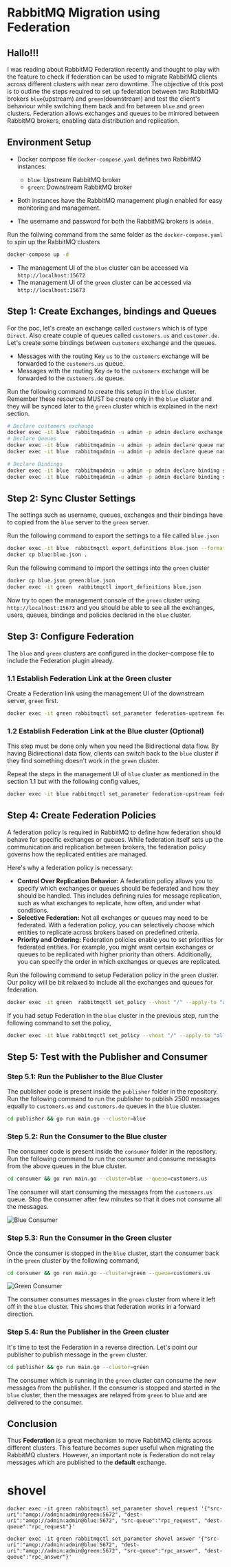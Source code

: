 # RabbitMQ Migration using Federation

## Hallo!!!

I was reading about RabbitMQ Federation recently and thought to play with the feature to check if federation can be used to migrate RabbitMQ clients across different clusters with near zero downtime. The objective of this post is to outline the steps required to set up federation between two RabbitMQ brokers `blue`(upstream) and `green`(downstream) and test the client's behaviour while switching them back and fro between `blue` and `green` clusters. Federation allows exchanges and queues to be mirrored between RabbitMQ brokers, enabling data distribution and replication.

## Environment Setup

- Docker compose file `docker-compose.yaml` defines two RabbitMQ instances:
    - `blue`: Upstream RabbitMQ broker
    - `green`: Downstream RabbitMQ broker

- Both instances have the RabbitMQ management plugin enabled for easy monitoring and management.
- The username and password for both the RabbitMQ brokers is `admin`.

Run the follwing command from the same folder as the `docker-compose.yaml` to spin up the RabbitMQ clusters
```bash
docker-compose up -d
```

- The management UI of the `blue` cluster can be accessed via `http://localhost:15672`
- The management UI of the `green` cluster can be accessed via `http://localhost:15673`

## Step 1: Create Exchanges, bindings and Queues

For the poc, let's create an exchange called `customers` which is of type `Direct`. Also create couple of queues called `customers.us` and `customer.de`.
Let's create some bindings between `customers` exchange and the queues.

- Messages with the routing Key `us` to the `customers` exchange will be forwarded to the `customers.us` queue.
- Messages with the routing Key `de` to the `customers` exchange will be forwarded to the `customers.de` queue.

Run the following command to create this setup in the `blue` cluster. Remember these resources MUST be create only in the `blue` cluster and they will be synced later to the `green` cluster which is explained in the next section.

```bash
# Declare customers exchange
docker exec -it blue  rabbitmqadmin -u admin -p admin declare exchange name=customers type=direct
# Declare Queues
docker exec -it blue  rabbitmqadmin -u admin -p admin declare queue name=customers.us durable=true
docker exec -it blue  rabbitmqadmin -u admin -p admin declare queue name=customers.de durable=true

# Declare Bindings
docker exec -it blue  rabbitmqadmin -u admin -p admin declare binding source=customers destination=customers.us routing_key=us
docker exec -it blue  rabbitmqadmin -u admin -p admin declare binding source=customers destination=customers.de routing_key=de

```
## Step 2: Sync Cluster Settings

The settings such as username, queues, exchanges and their bindings have to copied from the `blue` server to the `green` server.

Run the following command to export the settings to a file called `blue.json`

```bash
docker exec -it blue  rabbitmqctl export_definitions blue.json --format json
docker cp blue:blue.json .
```

Run the following command to import the settings into the `green` cluster

```bash
docker cp blue.json green:blue.json
docker exec -it green  rabbitmqctl import_definitions blue.json
```

Now try to open the management console of the `green` cluster using `http://localhost:15673` and you should be able to see all the exchanges, users, queues, bindings and policies declared in the `blue` cluster.

## Step 3: Configure Federation

The `blue` and `green` clusters are configured in the docker-compose file to include the Federation plugin already. 

### 1.1 Establish Federation Link at the Green cluster

Create a Federation link using the management UI of the downstream server, `green` first.

```bash
docker exec -it green rabbitmqctl set_parameter federation-upstream federation-with-blue '{"uri":"amqp://admin:admin@blue:5672","expires":3600000, "exchange":".*"}'
```

### 1.2 Establish Federation Link at the Blue cluster (Optional)

This step must be done only when you need the Bidirectional data flow. By having Bidirectional data flow, clients can switch back to the `blue` cluster if they find something doesn't work in the `green` cluster.

Repeat the steps in the management UI of `blue` cluster as mentioned in the section 1.1 but with the following config values, 

```bash
docker exec -it blue rabbitmqctl set_parameter federation-upstream federation-with-green '{"uri":"amqp://admin:admin@green:5672","expires":3600000, "exchange":".*"}'
```

## Step 4: Create Federation Policies

A federation policy is required in RabbitMQ to define how federation should behave for specific exchanges or queues. While federation itself sets up the communication and replication between brokers, the federation policy governs how the replicated entities are managed.

Here's why a federation policy is necessary:

- **Control Over Replication Behavior:** A federation policy allows you to specify which exchanges or queues should be federated and how they should be handled. This includes defining rules for message replication, such as what exchanges to replicate, how often, and under what conditions.
- **Selective Federation:** Not all exchanges or queues may need to be federated. With a federation policy, you can selectively choose which entities to replicate across brokers based on predefined criteria.
- **Priority and Ordering:** Federation policies enable you to set priorities for federated entities. For example, you might want certain exchanges or queues to be replicated with higher priority than others. Additionally, you can specify the order in which exchanges or queues are replicated. 

Run the following command to setup Federation policy in the `green` cluster. Our policy will be bit relaxed to include all the exchanges and queues for federation.

```bash
docker exec -it green  rabbitmqctl set_policy --vhost "/" --apply-to "all" federation ".*" '{"federation-upstream-set": "all"}'
```

If you had setup Federation in the `blue` cluster in the previous step, run the following command to set the policy, 

```bash
docker exec -it blue rabbitmqctl set_policy --vhost "/" --apply-to "all" federation ".*" '{"federation-upstream-set": "all"}'
```

## Step 5: Test with the Publisher and Consumer

### Step 5.1: Run the Publisher to the Blue Cluster

The publisher code is present inside the `publisher` folder in the repository. Run the following command to run the publisher to publish 2500 messages equally to `customers.us` and `customers.de` queues in the `blue` cluster.

```bash
cd publisher && go run main.go --cluster=blue
```

### Step 5.2: Run the Consumer to the Blue cluster

The consumer code is present inside the `consumer` folder in the repository. Run the following command to run the consumer and consume messages from the above queues in the blue cluster.

```bash
cd consumer && go run main.go --cluster=blue --queue=customers.us
```

The consumer will start consuming the messages from the `customers.us` queue. Stop the consumer after few minutes so that it does not consume all the messages.

![Blue Consumer](./assets/consumer-blue.png)

### Step 5.3: Run the Consumer in the Green cluster

Once the consumer is stopped in the `blue` cluster, start the consumer back in the `green` cluster by the following command,

```bash
cd consumer && go run main.go --cluster=green --queue=customers.us
```

![Green Consumer](./assets/consumer-green.png)

The consumer consumes messages in the `green` cluster from where it left off in the `blue` cluster. This shows that federation works in a forward direction.

### Step 5.4: Run the Publisher in the Green cluster

It's time to test the Federation in a reverse direction. Let's point our publisher to publish message in the `green` cluster.

```bash
cd publisher && go run main.go --cluster=green
```

The consumer which is running in the `green` cluster can consume the new messages from the publisher. If the consumer is stopped and started in the `blue` cluster, then the messages are relayed from `green` to `blue` and are delivered to the consumer.

## Conclusion

Thus **Federation** is a great mechanism to move RabbitMQ clients across different clusters. This feature becomes super useful when migrating the RabbitMQ clusters. However, an important note is Federation do not relay messages which are published to the **default** exchange.

shovel
===
```
docker exec -it green rabbitmqctl set_parameter shovel request '{"src-uri":"amqp://admin:admin@green:5672", "dest-uri":"amqp://admin:admin@blue:5672", "src-queue":"rpc_request", "dest-queue":"rpc_request"}'

docker exec -it green rabbitmqctl set_parameter shovel answer '{"src-uri":"amqp://admin:admin@blue:5672", "dest-uri":"amqp://admin:admin@green:5672", "src-queue":"rpc_answer", "dest-queue":"rpc_answer"}'

```